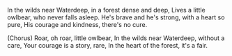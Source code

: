 In the wilds near Waterdeep, in a forest dense and deep,
Lives a little owlbear, who never falls asleep.
He's brave and he's strong, with a heart so pure,
His courage and kindness, there's no cure.

(Chorus)
Roar, oh roar, little owlbear,
In the wilds near Waterdeep, without a care,
Your courage is a story, rare,
In the heart of the forest, it's a fair.